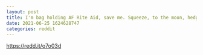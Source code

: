 ```yaml
--- 
layout: post 
title: I'm bag holding AF Rite Aid, save me. Squeeze, to the moon, hedgies bad. 
date: 2021-06-25 1624628747 
categories: reddit 
--- 
```

https://redd.it/o7o03d